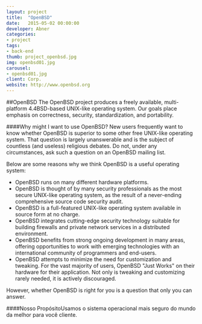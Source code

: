 ```yaml
---
layout: project
title:  "OpenBSD"
date:   2015-05-02 00:00:00
developer: Abner 
categories:
- project
tags:
- back-end
thumb: project_openbsd.jpg
img: openbsd01.jpg
carousel:
- openbsd01.jpg
client: Corp.
website: http://www.openbsd.org
---
```

##OpenBSD
The OpenBSD project produces a freely available, multi-platform 4.4BSD-based UNIX-like operating system. Our goals place emphasis on correctness, security, standardization, and portability.
 
####Why might I want to use OpenBSD?
New users frequently want to know whether OpenBSD is superior to some other free UNIX-like operating system. That question is largely unanswerable and is the subject of countless (and useless) religious debates. Do not, under any circumstances, ask such a question on an OpenBSD mailing list.

Below are some reasons why we think OpenBSD is a useful operating system:

- OpenBSD runs on many different hardware platforms.
- OpenBSD is thought of by many security professionals as the most secure UNIX-like operating system, as the result of a never-ending comprehensive source code security audit.
- OpenBSD is a full-featured UNIX-like operating system available in source form at no charge.
- OpenBSD integrates cutting-edge security technology suitable for building firewalls and private network services in a distributed environment.
- OpenBSD benefits from strong ongoing development in many areas, offering opportunities to work with emerging technologies with an international community of programmers and end-users.
- OpenBSD attempts to minimize the need for customization and tweaking. For the vast majority of users, OpenBSD "Just Works" on their hardware for their application. Not only is tweaking and customizing rarely needed, it is actively discouraged.

However, whether OpenBSD is right for you is a question that only you can answer.

####Nosso PropósitoUsamos o sistema operacional mais seguro do mundo da melhor para você cliente.
